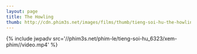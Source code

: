 ```yaml
---
layout: page
title: The Howling
thumb: http://cdn.phim3s.net/images/films/thumb/tieng-soi-hu-the-howling-1981.jpg
---
```

{% include jwpadv src='//phim3s.net/phim-le/tieng-soi-hu_6323/xem-phim//video.mp4' %}
